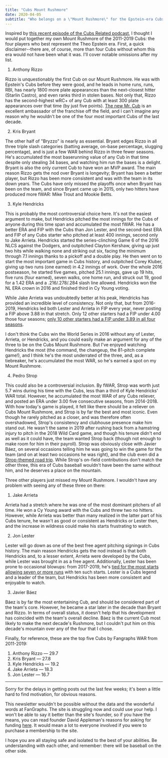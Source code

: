 ```yaml
---
title: "Cubs Mount Rushmore"
date: 2020-04-05
subtitle: "Who belongs on a \"Mount Rushmore\" for the Epstein-era Cubs?"
---
```


Inspired by [this recent episode of the Cubs Related podcast](https://www.cubsinsider.com/2020/03/27/new-cubs-related-podcast-bleacher-nations-brett-taylor-joins-cubs-mount-rushmore-discussion/), I thought I would put together my own Mount Rushmore of the 2011-2019 Cubs: the four players who best represent the Theo Epstein era. First, a quick disclaimer--there are, of course, more than four Cubs without whom this era would not have been what it was. I'll cover notable omissions after my list.

1. Anthony Rizzo

Rizzo is unquestionably the first Cub on our Mount Rushmore. He was with Epstein's Cubs before they were good, and he leads in home runs, runs, RBI, has nearly 1800 more plate appearances than the next-closest hitter (Starlin Castro), and even ranks third in stolen bases. Not only that, Rizzo has the second-highest wRC+ of any Cub with at least 300 plate appearances over that time (by just five points). [The new Mr. Cub](https://theathletic.com/1207514/2019/09/17/mr-cub-2-0-through-good-times-and-bad-anthony-rizzo-has-become-the-face-of-the-franchise/) is an excellent ambassador of the franchise off the field, and I can't imagine any reason why he wouldn't be one of the four most important Cubs of the last decade.

2. Kris Bryant

The other half of "Bryzzo" is nearly as essential. Bryant edges Rizzo in all three triple slash categories (batting average, on-base percentage, slugging percentage), and is just a few WAR behind Rizzo in three fewer seasons. He's accumulated the most baserunning value of any Cub in that time despite only stealing 34 bases, and watching him run the bases is a delight. Bryant is also the only current Cub to have won an MVP award. The main reason Rizzo gets the nod over Bryant is longevity; Bryant has been a better player, but Rizzo has been more consistent and was with the team in its down years. The Cubs have only missed the playoffs once when Bryant has been on the team, and since Bryant came up in 2015, only two hitters have produced more fWAR: Mike Trout and Mookie Betts.

3. Kyle Hendricks

This is probably the most controversial choice here. It's not the easiest argument to make, but Hendricks pitched the most innings for the Cubs of anyone during this time span and accumulated the most fWAR. He has a better ERA and FIP with the Cubs than Jon Lester, and the second-best ERA and FIP of any Cubs starter who pitched at least 400 innings, second only to Jake Arrieta. Hendricks started the series-clinching Game 6 of the 2016 NLCS against the Dodgers, and outpitched Clayton Kershaw, giving up just two hits while walking none and striking out six, facing the minimum through 7.1 innings thanks to a pickoff and a double play. He then went on to start the most important game in Cubs history, and outpitched Corey Kluber, giving up two runs (one earned) in 4.2 innings of work. Over the whole 2016 postseason, he started five games, pitched 25.1 innings, gave up 19 hits, five runs (four earned), seven walks, one home run, and struck out 19, good for a 1.42 ERA and a .216/.278/.284 slash line allowed. Hendricks won the NL ERA crown in 2016 and finished third in Cy Young voting.

While Jake Arrieta was undoubtedly better at his peak, Hendricks has provided an incredible level of consistency. Not only that, but from 2016-2019, Hendricks led both Lester and Arrieta in FIP every year, never posting a FIP above 3.88 in that stretch. Only 12 other starters had a FIP under 4.00 those four seasons; [only 10 other starters had a FIP under 3.89 in all four seasons](https://www.baseball-reference.com/play-index/season_finder.cgi?request=1&sum=smatchCar&as=result_pitcher&offset=0&type=p&min_year_season=2016&max_year_season=2019&min_season=1&max_season=-1&min_age=0&max_age=99&lg_ID=lgAny&lgAL_team=tmAny&lgNL_team=tmAny&lgFL_team=tmAny&lgAA_team=tmAny&lgPL_team=tmAny&lgUA_team=tmAny&lgNA_team=tmAny&isActive=either&isHOF=either&isAllstar=either&throws=any&role=starter&games_started=60&games_relieved=80&qualifiersSeason=nomin&minIpValS=162&minDecValS=14&mingamesValS=40&qualifiersCareer=nomin&minIpValC=1000&minDecValC=100&mingamesValC=200&c1criteria=fip&c1gtlt=lt&c1val=3.88&c2gtlt=gt&c3gtlt=gt&c4gtlt=gt&c5gtlt=gt&c5val=1.0&location=pob&locationMatch=is&orderby=SO&number_matched=1#ajax_result_table::none).

I don't think the Cubs win the World Series in 2016 without any of Lester, Arrieta, or Hendricks, and you could easily make an argument for any of the three to be on the Cubs Mount Rushmore. But I've enjoyed watching Hendricks the most (the command, the changeup, the 81-pitch complete game!), and I think he's the most underrated of the three, and, as a tiebreaker, he's accumulated the most WAR, so he's earned a spot on my Mount Rushmore.

4. Pedro Strop

This could also be a controversial inclusion. By fWAR, Strop was worth just 5.7 wins during his time with the Cubs, less than a third of Kyle Hendricks' WAR total. However, he accumulated the most WAR of any Cubs reliever, and posted an ERA under 3.00 five consecutive seasons, from 2014-2018. With how today's game is played, it felt like there should be a reliever on Cubs Mount Rushmore, and Strop is by far the best and most iconic. Even though he rarely pitched as a closer, and was therefore often overshadowed, Strop's consistency and clubhouse presence make him stand out. He wasn't the same in 2019 after rushing back from a hamstring injury to pitch in the 2018 Wild Card game, and though his tenure didn't end as well as it could have, the team wanted Strop back (though not enough to make room for him in their payroll). Strop was obviously close with Javier Báez, on several occasions telling him he was going to win the game for the team (and on at least two occasions he was right), and the club even did a [Strop-themed road trip](https://www.youtube.com/watch?v=fed3--zb_50). While Strop's on-field contributions don't match the other three, this era of Cubs baseball wouldn't have been the same without him, and he deserves a place on the mountain.

Three other players just missed my Mount Rushmore. I wouldn't have any problem with seeing any of these three on there:

1. Jake Arrieta

Arrieta had a stretch where he was one of the most dominant pitchers of all time. He won a Cy Young award with the Cubs and threw two no hitters. However, while Arrieta was better than many realized in the latter part of his Cubs tenure, he wasn't as good or consistent as Hendricks or Lester then, and the increase in wildness could make his starts frustrating to watch.

2. Jon Lester

Lester will go down as one of the best free agent pitching signings in Cubs history. The main reason Hendricks gets the nod instead is that both Hendricks and, to a lesser extent, Arrieta were developed by the Cubs, while Lester was brought in as a free agent. Additionally, Lester has been prone to occasional blowups: from 2017-2019, he's [tied for the most starts allowing seven or more runs](https://www.baseball-reference.com/play-index/game_finder.cgi?request=1&match=gmatchCar&series=any&series_game=any&min_year_game=2017&max_year_game=2019&Role=GS&DEC=any&WL=any&team_id=ANY&opp_id=ANY&game_length=any&throws=any&HV=any&is_birthday=either&temperature_min=0&temperature_max=120&wind_speed_min=0&wind_speed_max=90&as=result_pitcher&class=player&offset=0&type=p&c1criteria=R&c1gtlt=gt&c1val=7&c2gtlt=gt&c3gtlt=gt&c4gtlt=gt&c5gtlt=gt&c5val=1.0&location=pob&locationMatch=is&orderby=SO&number_matched=1) with ten such starts. Lester is a Cubs legend and a leader of the team, but Hendricks has been more consistent and enjoyable to watch.

3. Javier Báez

Báez is by far the most entertaining Cub, and should be considered part of the team's core. However, he became a star later in the decade than Bryant and Rizzo. In terms of overall status, it doesn't help that his development has coincided with the team's overall decline. Báez is the current Cub most likely to make the next decade's Rushmore, but I couldn't put him on this decade's mountain over any of the four that I chose.

Finally, for reference, these are the top five Cubs by Fangraphs WAR from 2011-2019:

1. Anthony Rizzo — 29.7
2. Kris Bryant — 27.8
3. Kyle Hendricks — 19.2
4. Jake Arrieta — 18.3
5. Jon Lester — 16.7

---

Sorry for the delays in getting posts out the last few weeks; it's been a little hard to find motivation, for obvious reasons.

This newsletter wouldn't be possible without the data and the wonderful words at FanGraphs. The site is struggling now and could use your help. I won't be able to say it better than the site's founder, so if you have the means, you can read founder David Appleman's reasons for asking for funding [here](https://www.fangraphs.com/blogs/a-fangraphs-update-were-asking-for-your-help/). It would mean a lot to everyone involved if you were to purchase a membership to the site.

I hope you are all staying safe and isolated to the best of your abilities. Be understanding with each other, and remember: there will be baseball on the other side.